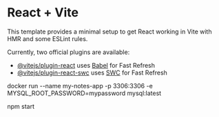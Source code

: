 # React + Vite

This template provides a minimal setup to get React working in Vite with HMR and some ESLint rules.

Currently, two official plugins are available:

- [@vitejs/plugin-react](https://github.com/vitejs/vite-plugin-react/blob/main/packages/plugin-react/README.md) uses [Babel](https://babeljs.io/) for Fast Refresh
- [@vitejs/plugin-react-swc](https://github.com/vitejs/vite-plugin-react-swc) uses [SWC](https://swc.rs/) for Fast Refresh


<!-- to run db instance run docker command -->
<!-- app name is my-notes-app you can give another name of your choice -->
docker run --name my-notes-app -p 3306:3306 -e MYSQL_ROOT_PASSWORD=mypassword mysql:latest

<!-- to start the backend -->
npm start